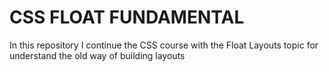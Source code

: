 # CSS FLOAT FUNDAMENTAL

In this repository I continue the CSS course with the Float Layouts topic for understand the old way of building layouts
